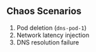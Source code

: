 ## Chaos Scenarios
1. Pod deletion (`dns-pod-1`)
2. Network latency injection
3. DNS resolution failure

